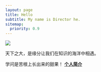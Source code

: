 ```yaml
---
layout: page
title: Hello
subtitle: My name is Director he.
sitemap:
  priority: 0.9
---
```


<img src="{{ '/assets/img/pudhina.jpg' | prepend: site.baseurl }}" id="about-img">

<div id="describe-text">
	<p>天下之大，是缘分让我们在知识的海洋中相遇。</p>
	<p>学问是苦根上长出来的甜果！ <strong> <a href="https://github.com/knhash/Pudhina"> 个人简介</a> </strong></p>
</div>